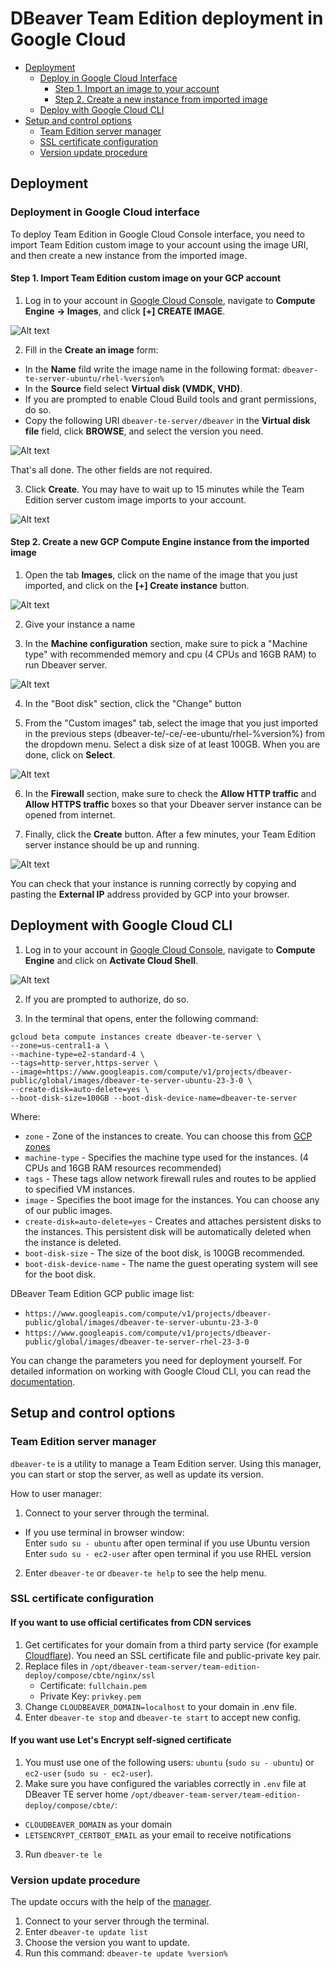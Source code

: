 # DBeaver Team Edition deployment in Google Cloud

- [Deployment](#deployment)
  - [Deploy in Google Cloud Interface](#deployment-in-google-cloud-interface)
    - [Step 1. Import an image to your account](#step-1-import-team-edition-custom-image-on-your-gcp-account)
    - [Step 2. Create a new instance from imported image](#step-2-create-a-new-gcp-compute-engine-instance-from-the-imported-image)
  - [Deploy with Google Cloud CLI](#deployment-with-google-cloud-cli)
- [Setup and control options](#setup-and-control-options)
  - [Team Edition server manager](#team-edition-server-manager)
  - [SSL certificate configuration](#ssl-certificate-configuration)
  - [Version update procedure](#version-update-procedure)

## Deployment

### Deployment in Google Cloud interface

To deploy Team Edition in Google Cloud Console interface, you need to import Team Edition custom image to your account using the image URI, and then create a new instance from the imported image.

#### Step 1. Import Team Edition custom image on your GCP account

1. Log in to your account in [Google Cloud Console](https://console.cloud.google.com/), navigate to **Compute Engine -> Images**, and click **[+] CREATE IMAGE**.

![Alt text](<image1.png>)

2. Fill in the **Create an image** form:

- In the **Name** fild write the image name in the following format: `dbeaver-te-server-ubuntu/rhel-%version%`
- In the **Source** field select **Virtual disk (VMDK, VHD)**.
- If you are prompted to enable Cloud Build tools and grant permissions, do so.
- Copy the following URI `dbeaver-te-server/dbeaver` in the **Virtual disk file** field, click **BROWSE**, and select the version you need.

![Alt text](image2.png)


That's all done. The other fields are not required.

3. Click **Create**. You may have to wait up to 15 minutes while the Team Edition server custom image imports to your account.

![Alt text](image3.png)


#### Step 2. Create a new GCP Compute Engine instance from the imported image

1. Open the tab **Images**, click on the name of the image that you just imported, and click on the **[+] Create instance** button.

![Alt text](image4.png)

2. Give your instance a name

3. In the **Machine configuration** section, make sure to pick a "Machine type" with recommended memory and cpu (4 CPUs and 16GB RAM) to run Dbeaver server.

![Alt text](image5.png)

4. In the "Boot disk" section, click the "Change" button

5. From the "Custom images" tab, select the image that you just imported in the previous steps (dbeaver-te/-ce/-ee-ubuntu/rhel-%version%) from the dropdown menu. Select a disk size of at least 100GB. When you are done, click on **Select**.

![Alt text](<image6.png>)

6. In the **Firewall** section, make sure to check the **Allow HTTP traffic** and **Allow HTTPS traffic** boxes so that your Dbeaver server instance can be opened from internet.

7. Finally, click the **Create** button. After a few minutes, your Team Edition server instance should be up and running.

![Alt text](image7.png)

You can check that your instance is running correctly by copying and pasting the **External IP** address provided by GCP into your browser.


## Deployment with Google Cloud CLI

1. Log in to your account in [Google Cloud Console](https://console.cloud.google.com/), navigate to **Compute Engine** and click on **Activate Cloud Shell**.

![Alt text](image.png)

2. If you are prompted to authorize, do so.

3. In the terminal that opens, enter the following command:
```
gcloud beta compute instances create dbeaver-te-server \
--zone=us-central1-a \
--machine-type=e2-standard-4 \
--tags=http-server,https-server \
--image=https://www.googleapis.com/compute/v1/projects/dbeaver-public/global/images/dbeaver-te-server-ubuntu-23-3-0 \
--create-disk=auto-delete=yes \
--boot-disk-size=100GB --boot-disk-device-name=dbeaver-te-server
```

Where:
- `zone` - Zone of the instances to create. You can choose this from [GCP zones](https://cloud.google.com/compute/docs/regions-zones)
- `machine-type` - Specifies the machine type used for the instances. (4 CPUs and 16GB RAM resources recommended)
- `tags` - These tags allow network firewall rules and routes to be applied to specified VM instances.
- `image` - Specifies the boot image for the instances. You can choose any of our public images.
- `create-disk=auto-delete=yes` - Creates and attaches persistent disks to the instances. This persistent disk will be automatically deleted when the instance is deleted.
- `boot-disk-size` - The size of the boot disk, is 100GB recommended.
- `boot-disk-device-name` - The name the guest operating system will see for the boot disk.

DBeaver Team Edition GCP public image list:
- `https://www.googleapis.com/compute/v1/projects/dbeaver-public/global/images/dbeaver-te-server-ubuntu-23-3-0`
- `https://www.googleapis.com/compute/v1/projects/dbeaver-public/global/images/dbeaver-te-server-rhel-23-3-0`


You can change the parameters you need for deployment yourself. For detailed information on working with Google Cloud CLI, you can read the [documentation](https://cloud.google.com/sdk/gcloud/reference/beta/compute/instances/create).

## Setup and control options

### Team Edition server manager

`dbeaver-te` is a utility to manage a Team Edition server. Using this manager, you can start or stop the server, as well as update its version.

How to user manager:

1. Connect to your server through the terminal.
  - If you use terminal in browser window:  
    Enter `sudo su - ubuntu`  after open terminal if you use Ubuntu version  
    Enter `sudo su - ec2-user`  after open terminal if you use RHEL version  
2. Enter `dbeaver-te` or `dbeaver-te help` to see the help menu.


### SSL certificate configuration

#### If you want to use official certificates from CDN services

1. Get certificates for your domain from a third party service (for example [Cloudflare](https://www.cloudflare.com/learning/ssl/what-is-an-ssl-certificate/)). You need an SSL certificate file and public-private key pair.
2. Replace files in `/opt/dbeaver-team-server/team-edition-deploy/compose/cbte/nginx/ssl`
   - Certificate: `fullchain.pem`  
   - Private Key: `privkey.pem`
3. Change `CLOUDBEAVER_DOMAIN=localhost` to your domain in .env file.
4. Enter `dbeaver-te stop` and `dbeaver-te start` to accept new config.


#### If you want use Let's Encrypt self-signed certificate

1. You must use one of the following users: `ubuntu` (`sudo su - ubuntu`) or `ec2-user` (`sudo su - ec2-user`).
2. Make sure you have configured the variables correctly in `.env` file at DBeaver TE server home `/opt/dbeaver-team-server/team-edition-deploy/compose/cbte/`:
  - `CLOUDBEAVER_DOMAIN` as your domain
  - `LETSENCRYPT_CERTBOT_EMAIL` as your email to receive notifications
3. Run `dbeaver-te le`


### Version update procedure

The update occurs with the help of the [manager](#team-edition-server-manager).

1. Connect to your server through the terminal.
2. Enter `dbeaver-te update list`
3. Choose the version you want to update.
4. Run this command: `dbeaver-te update %version%`
